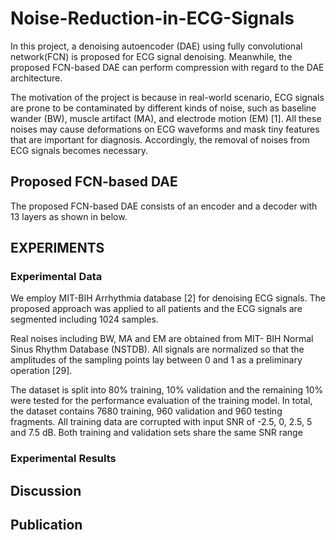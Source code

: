 # Noise-Reduction-in-ECG-Signals

In this project, a denoising autoencoder (DAE) using fully convolutional network(FCN) is proposed for ECG signal denoising. Meanwhile, the proposed FCN-based DAE can perform compression with regard to the DAE architecture. 

The motivation of the project is because in real-world scenario, ECG signals are prone to be contaminated by different kinds of noise, such as baseline wander (BW), muscle artifact (MA), and electrode motion (EM) [1]. All these noises may cause deformations on ECG waveforms and mask tiny features that are important for diagnosis. Accordingly, the removal of noises from ECG signals becomes necessary.

## Proposed FCN-based DAE

The proposed FCN-based DAE consists of an encoder and a decoder with 13 layers as shown in below. 

## EXPERIMENTS
### Experimental Data
We employ MIT-BIH Arrhythmia database [2] for denoising ECG signals. The proposed approach was applied to all patients and the ECG signals are segmented including 1024 samples. 

Real noises including BW, MA and EM are obtained from MIT- BIH Normal Sinus Rhythm Database (NSTDB). All signals are normalized so that the amplitudes of the sampling points lay between 0 and 1 as a preliminary operation [29].

The dataset is split into 80% training, 10% validation and the remaining 10% were tested for the performance evaluation of the training model. In total, the dataset contains 7680 training, 960 validation and 960 testing fragments. All training data are corrupted with input SNR of -2.5, 0, 2.5, 5 and 7.5 dB. Both training and validation sets share the same SNR range
### Experimental Results

## Discussion

## Publication
